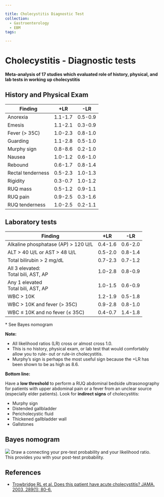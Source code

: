 ```yaml
---

title: Cholecystitis Diagnostic Test
collection:
  - Gastroenterology
  - EBM
tags:

---
```


# Cholecystitis - Diagnostic tests

**Meta-analysis of 17 studies which evaluated role of history, physical, and lab tests in working up cholecystitis**


## History and Physical Exam

| **Finding** | **+LR** | **-LR** |
|-------------|----------|----------|
| Anorexia | 1.1-1.7 | 0.5-0.9 |
| Emesis | 1.1-2.1 | 0.3-0.9 |
| Fever (&gt; 35C) | 1.0-2.3 | 0.8-1.0 |
| Guarding | 1.1-2.8 | 0.5-1.0 |
| Murphy sign | 0.8-8.6 | 0.2-1.0 |
| Nausea | 1.0-1.2 | 0.6-1.0 |
| Rebound | 0.6-1.7 | 0.8-1.4 |
| Rectal tenderness | 0.5-2.3 | 1.0-1.3 |
| Rigidity | 0.3-0.7 | 1.0-1.2 |
| RUQ mass | 0.5-1.2 | 0.9-1.1 |
| RUQ pain | 0.9-2.5 | 0.3-1.6 |
| RUQ tenderness | 1.0-2.5 | 0.2-1.1 |


## Laboratory tests

| **Finding** | **+LR** | **-LR** |
|-------------|----------|----------|
| Alkaline phosphatase (AP) &gt; 120 U/L | 0.4-1.6 | 0.6-2.0 |
| ALT &gt; 40 U/L or AST &gt; 48 U/L | 0.5-2.0 | 0.8-1.4 |
| Total bilirubin &gt; 2 mg/dL | 0.7-2.3 | 0.7-1.2 |
| All 3 elevated:<br>Total bili, AST, AP | 1.0-2.8 | 0.8-0.9 |
| Any 1 elevated <br>Total bili, AST, AP | 1.0-1.5 | 0.6-0.9 |
| WBC &gt; 10K | 1.2-1.9 | 0.5-1.8 |
| WBC &gt; 10K and fever (&gt; 35C) | 0.9-2.8 | 0.8-1.0 |
| WBC ≤ 10K and no fever (≤ 35C) | 0.4-0.7 | 1.4-1.8 |

\* See Bayes nomogram

**Note:**

-   All likelihood ratios (LR) cross or almost cross 1.0.
-   This is no history, physical exam, or lab test that would comfortably allow you to rule- out or rule-in cholecystitis.
-   Murphy’s sign is perhaps the most useful sign because the +LR has been shown to be as high as 8.6.

**Bottom line:**

Have a **low threshold** to perform a RUQ abdominal bedside ultrasonography for patients with upper abdominal pain or a fever from an unclear source (especially elder patients). Look for **indirect signs** of cholecystitis:

-   Murphy sign
-   Distended gallbladder
-   Pericholecystic fluid
-   Thickened gallbladder wall 
-   Gallstones

## Bayes nomogram

![](https://d2p53dh3qxfm0x.cloudfront.net/uploads/img/1jx/5/m/4566fc2b-9632-5f5e-ac3e-13a5e4d4ff00/640.png)
Draw a connecting your pre-test probability and your likelihood ratio. This provides you with your post-test probability.

## References

-   [Trowbridge RL et al. Does this patient have acute cholecystitis? JAMA. 2003, 289(1): 80-6.](https://www.ncbi.nlm.nih.gov/pubmed/?term=12503981)
